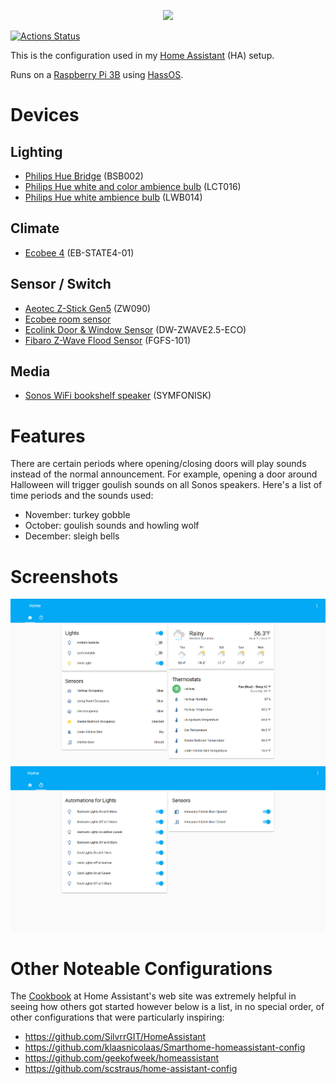 <p align="center">
<img src="https://github.com/home-assistant/home-assistant-assets/blob/master/loading-screen.gif" />
</p>

[![Actions Status](https://github.com/tetsuo13/home-assistant/workflows/Test%20config/badge.svg)](https://github.com/tetsuo13/home-assistant/actions)

This is the configuration used in my [Home Assistant](https://home-assistant.io/) (HA) setup.

Runs on a [Raspberry Pi 3B](https://www.raspberrypi.org/products/raspberry-pi-3-model-b/) using [HassOS](https://github.com/home-assistant/operating-system).

# Devices

## Lighting

* [Philips Hue Bridge](https://www2.meethue.com/en-us/p/hue-bridge/046677458478) (BSB002)
* [Philips Hue white and color ambience bulb](https://www2.meethue.com/en-us/p/hue-white-and-color-ambiance-single-bulb-e26/046677464486) (LCT016)
* [Philips Hue white ambience bulb](https://www2.meethue.com/en-us/p/hue-single-bulb-e26/046677461003) (LWB014)

## Climate

* [Ecobee 4](https://www.ecobee.com/en-us/smart-thermostats/smart-wifi-thermostat-with-voice-control/) (EB-STATE4-01)

## Sensor / Switch

* [Aeotec Z-Stick Gen5](https://aeotec.com/z-wave-usb-stick) (ZW090)
* [Ecobee room sensor](https://www.ecobee.com/room-sensors/)
* [Ecolink Door & Window Sensor](https://discoverecolink.com/product/z-wave-door-window-sensor-oem/) (DW-ZWAVE2.5-ECO)
* [Fibaro Z-Wave Flood Sensor](https://www.fibaro.com/en/products/flood-sensor/) (FGFS-101)

## Media

* [Sonos WiFi bookshelf speaker](https://www.sonos.com/en-us/symfonisk-by-sonos-and-ikea) (SYMFONISK)

# Features

There are certain periods where opening/closing doors will play sounds instead of the normal announcement. For example, opening a door around Halloween will trigger goulish sounds on all Sonos speakers. Here's a list of time periods and the sounds used:

* November: turkey gobble
* October: goulish sounds and howling wolf
* December: sleigh bells

# Screenshots

![UI](screenshots/home.png "Home page")
![UI](screenshots/automations.png "Automations")

# Other Noteable Configurations

The [Cookbook](https://www.home-assistant.io/cookbook/) at Home Assistant's web site was extremely helpful in seeing how others got started however below is a list, in no special order, of other configurations that were particularly inspiring:

* https://github.com/SilvrrGIT/HomeAssistant
* https://github.com/klaasnicolaas/Smarthome-homeassistant-config
* https://github.com/geekofweek/homeassistant
* https://github.com/scstraus/home-assistant-config

